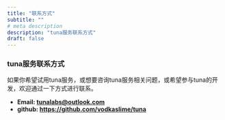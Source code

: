 ```yaml
---
title: "联系方式"
subtitle: ""
# meta description
description: "tuna服务联系方式"
draft: false
---
```



### tuna服务联系方式
如果你希望试用tuna服务，或想要咨询tuna服务相关问题，或希望参与tuna的开发，欢迎通过一下方式进行联系。

* **Email: tunalabs@outlook.com**
* **github: https://github.com/vodkaslime/tuna**